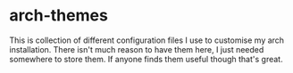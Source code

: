 # arch-themes

This is collection of different configuration files I use to customise my arch installation. There isn't much reason to have them here, I just needed somewhere to store them. If anyone finds them useful though that's great.
